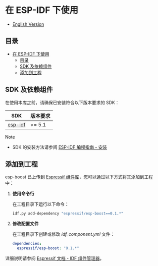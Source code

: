 # 在 ESP-IDF 下使用

* [English Version](./use_with_idf.md)

## 目录

- [在 ESP-IDF 下使用](#在-esp-idf-下使用)
  - [目录](#目录)
  - [SDK 及依赖组件](#sdk-及依赖组件)
  - [添加到工程](#添加到工程)

## SDK 及依赖组件

在使用本库之前，请确保已安装符合以下版本要求的 SDK：

|                     **SDK**                     | **版本要求** |
| ----------------------------------------------- | ------------ |
| [esp-idf](https://github.com/espressif/esp-idf) | >= 5.1       |

> [!NOTE]
> * SDK 的安装方法请参阅 [ESP-IDF 编程指南 - 安装](https://docs.espressif.com/projects/esp-idf/zh_CN/latest/esp32/get-started/index.html#get-started-how-to-get-esp-idf)

## 添加到工程

esp-boost 已上传到 [Espressif 组件库](https://components.espressif.com/)，您可以通过以下方式将其添加到工程中：

1. **使用命令行**

    在工程目录下运行以下命令：

   ```bash
   idf.py add-dependency "espressif/esp-boost==0.1.*"
   ```

2. **修改配置文件**

   在工程目录下创建或修改 *idf_component.yml* 文件：

   ```yaml
   dependencies:
     espressif/esp-boost: "0.1.*"
   ```

详细说明请参阅 [Espressif 文档 - IDF 组件管理器](https://docs.espressif.com/projects/esp-idf/zh_CN/latest/esp32/api-guides/tools/idf-component-manager.html)。
